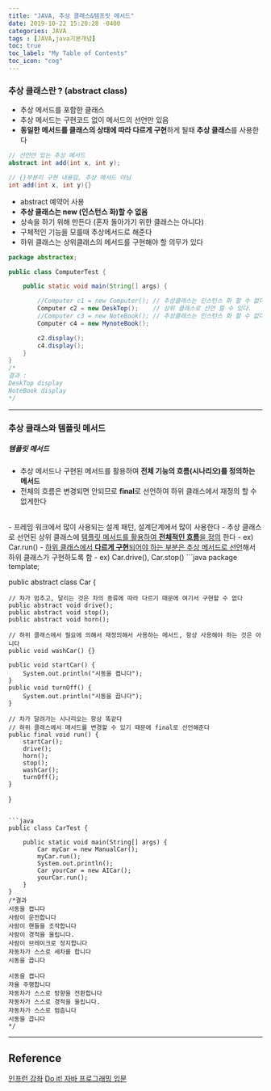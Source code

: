 ```yaml
---
title: "JAVA, 추상 클래스&템프릿 메서드"
date: 2019-10-22 15:20:28 -0400
categories: JAVA
tags : [JAVA,java기본개념]
toc: true
toc_label: "My Table of Contents"
toc_icon: "cog"
---
```


### 추상 클래스란 ? (abstract class)
- 추상 메서드를 포함한 클래스
- 추상 메서드는 구현코드 없이 메서드의 선언만 있음
- <b>동일한 메서드를 클래스의 상태에 따라 다르게 구현</b>하게 될때 <b>추상 클래스</b>를 사용한다
```java
// 선언만 있는 추상 메서드
abstract int add(int x, int y);

// {}부분이 구현 내용임, 추상 메서드 아님
int add(int x, int y){}
```
- abstract 예약어 사용
- <b>추상 클래스는 new (인스턴스 화)할 수 없음</b>
- 상속을 하기 위해 만든다 (혼자 돌아가기 위한 클래스는 아니다)
- 구체적인 기능을 모를때 추상메서드로 해준다
- 하위 클래스는 상위클래스의 메서드를 구현해야 할 의무가 있다

```java
package abstractex;

public class ComputerTest {

	public static void main(String[] args) {

		//Computer c1 = new Computer();	// 추상클래스는 인스턴스 화 할 수 없다.
		Computer c2 = new DeskTop();	// 상위 클래스로 선언 할 수 있다.
		//Computer c3 = new NoteBook();	// 추상클래스는 인스턴스 화 할 수 없다.
		Computer c4 = new MynoteBook();

		c2.display();
		c4.display();
	}
}
/*
결과 :
DeskTop display
NoteBook display
*/
```
---

### 추상 클래스와 템플릿 메서드
##### 템플릿 메서드
- 추상 메서드나 구현된 메서드를 활용하여 <b>전체 기능의 흐름(시나리오)를 정의하는 메서드</b>
- 전체의 흐름은 변경되면 안되므로 <b>final</b>로 선언하여 하위 클래스에서 재정의 할 수 없게한다
<br>
- 프레임 워크에서 많이 사용되는 설계 패턴, 설계단계에서 많이 사용한다
- 추상 클래스로 선언된 상위 클래스에 <u>템플릿 메서드를 활용하여 <b>전체적인 흐름</b>을 정의</u> 한다
  - ex) Car.run()
- <u>하위 클래스에서 <b>다르게 구현</b>되어야 하는 부분은 추상 메서드로 선언</u>해서 하위 클래스가 구현하도록 함
  - ex) Car.drive(), Car.stop()
```java
package template;

public abstract class Car {

	// 차가 멈추고, 달리는 것은 차의 종류에 따라 다르기 때문에 여기서 구현할 수 없다
	public abstract void drive();
	public abstract void stop();
	public abstract void horn();

	// 하위 클래스에서 필요에 의해서 재정의해서 사용하는 메서드, 항상 사용해야 하는 것은 아니다
	public void washCar() {}

	public void startCar() {
		System.out.println("시동을 켭니다");
	}
	public void turnOff() {
		System.out.println("시동을 끕니다");
	}

	// 차가 달려가는 시나리오는 항상 똑같다
	// 하위 클래스에서 메서드를 변경할 수 있기 때문에 final로 선언해준다
	public final void run() {
		startCar();
		drive();
		horn();
		stop();
		washCar();
		turnOff();
	}
}
```

```java
public class CarTest {

	public static void main(String[] args) {
		Car myCar = new ManualCar();
		myCar.run();
		System.out.println();
		Car yourCar = new AICar();
		yourCar.run();
	}
}
/*결과
시동을 켭니다
사람이 운전합니다
사람이 핸들을 조작합니다
사람이 경적을 울립니다.
사람이 브레이크로 정지합니다
자동차가 스스로 세차를 합니다
시동을 끕니다

시동을 켭니다
자율 주행합니다
자동차가 스스로 방향을 전환합니다
자동차가 스스로 경적을 울립니다.
자동차가 스스로 멈춥니다
시동을 끕니다
*/
```
---
## Reference
[인프런 강좌](https://www.inflearn.com/course/%EC%9E%90%EB%B0%94-%ED%94%84%EB%A1%9C%EA%B7%B8%EB%9E%98%EB%B0%8D-%EC%9E%85%EB%AC%B8/dashboard)
[Do it! 자바 프로그래밍 입문](http://www.yes24.com/Product/Goods/63020974)
